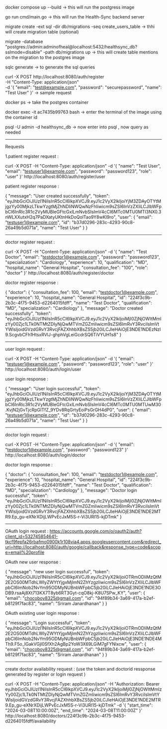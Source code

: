  docker compose up --build   -> this will run the postgress image 

 go run cmd/main.go  -> this will run the Health-Sync backend server 

 migrate create -ext sql -dir db/migrations -seq create_users_table    -> thhi will create migration table (optional)


 migrate -database "postgres://admin:adminofheal@localhost:5432/healthsync_db?sslmode=disable" -path db/migrations up  -> this will create table mentions on the migration to the postgres image 

 sqlc generate  -> to generate the sql queries  

 curl -X POST http://localhost:8080/auth/register \
     -H "Content-Type: application/json" \
     -d '{
           "email": "test@example.com",
           "password": "securepassword",
           "name": "Test User"
         }'                                                  -> sample request



docker ps ->   take the postgres container 

docker exec -it ac7435b99763 bash -> enter the terminal of the image using the container id 

psql -U admin -d healthsync_db -> now enter into psql , now query as needed





-----------------------------------------------------------------------------------------------------
Requests 

1.patient register request :

curl -X POST -H "Content-Type: application/json" -d '{
    "name": "Test User",
    "email": "testuser1@example.com",
    "password": "password123",
    "role": "user"
}' http://localhost:8080/auth/register/user

patient register response :

{
  "message": "User created successfully",
  "token": "eyJhbGciOiJIUzI1NiIsInR5cCI6IkpXVCJ9.eyJ1c2VyX2lkIjoiYjM3ZDAyOTYtMjgzYy00MjkzLTkwYzgtMjZhNDliNWQwNzFhIiwicm9sZSI6InVzZXIiLCJlbWFpbCI6InRlc3R1c2VyMUBleGFtcGxlLmNvbSIsImV4cCI6MTc0MTU0MTI3NX0.3nWLXXutxH2q7PaDXatyUKtnHkDoQolTao9Y8wKI9ro",
  "user": {
    "email": "testuser1@example.com",
    "id": "b37d0296-283c-4293-90c8-26a49b5d071a",
    "name": "Test User"
  }
}

----------------------------------------------------------------------------------------------------------------------------------------

doctor register request :

curl -X POST -H "Content-Type: application/json" -d '{
    "name": "Test Doctor",
    "email": "testdoctor1@example.com",
    "password": "password123",
    "specialization": "Cardiology",
    "experience": 10,
    "qualification": "MD",
    "hospital_name": "General Hospital",
    "consultation_fee": "100",
    "role": "doctor"
}' http://localhost:8080/auth/register/doctor


doctor register response :

{
  "doctor": {
    "consultation_fee": 100,
    "email": "testdoctor1@example.com",
    "experience": 10,
    "hospital_name": "General Hospital",
    "id": "224f3c9b-2b3c-4f75-9453-d2264015fdff",
    "name": "Test Doctor",
    "qualification": "MD",
    "specialization": "Cardiology"
  },
  "message": "Doctor created successfully",
  "token": "eyJhbGciOiJIUzI1NiIsInR5cCI6IkpXVCJ9.eyJ1c2VyX2lkIjoiMjI0ZjNjOWItMmIzYy00Zjc1LTk0NTMtZDIyNjQwMTVmZGZmIiwicm9sZSI6ImRvY3RvciIsImVtYWlsIjoidGVzdGRvY3RvcjFAZXhhbXBsZS5jb20iLCJleHAiOjE3NDE1NDEzNzl9.ScgvbCFh1HtsxRVlJ-ghphVgLeiGcdrSQ6TiVYUH1s8"
}

----------------------------------------------------------------------------------------------------------------------------------------

user login request :

curl -X POST -H "Content-Type: application/json" -d '{
    "email": "testuser1@example.com",
    "password": "password123",
    "role": "user"
}' http://localhost:8080/auth/login/user

user login response :

{
  "message": "User login successful",
  "token": "eyJhbGciOiJIUzI1NiIsInR5cCI6IkpXVCJ9.eyJ1c2VyX2lkIjoiYjM3ZDAyOTYtMjgzYy00MjkzLTkwYzgtMjZhNDliNWQwNzFhIiwicm9sZSI6InVzZXIiLCJlbWFpbCI6InRlc3R1c2VyMUBleGFtcGxlLmNvbSIsImV4cCI6MTc0MTU0MTUwM30.KvjN2jGvTjcRpGITfZ_9YDv8RqGrtyEoiPsGrGH4dP0",
  "user": {
    "email": "testuser1@example.com",
    "id": "b37d0296-283c-4293-90c8-26a49b5d071a",
    "name": "Test User"
  }
}

----------------------------------------------------------------------------------------------------------------------------------------

doctor login request :

curl -X POST -H "Content-Type: application/json" -d '{
    "email": "testdoctor1@example.com",
    "password": "password123"
}' http://localhost:8080/auth/login/doctor


doctor login response :

{
  "doctor": {
    "consultation_fee": 100,
    "email": "testdoctor1@example.com",
    "experience": 10,
    "hospital_name": "General Hospital",
    "id": "224f3c9b-2b3c-4f75-9453-d2264015fdff",
    "name": "Test Doctor",
    "qualification": "MD",
    "specialization": "Cardiology"
  },
  "message": "Doctor login successful",
  "token": "eyJhbGciOiJIUzI1NiIsInR5cCI6IkpXVCJ9.eyJ1c2VyX2lkIjoiMjI0ZjNjOWItMmIzYy00Zjc1LTk0NTMtZDIyNjQwMTVmZGZmIiwicm9sZSI6ImRvY3RvciIsImVtYWlsIjoidGVzdGRvY3RvcjFAZXhhbXBsZS5jb20iLCJleHAiOjE3NDE1NDE2MTR9.Ep_gu-eXNrXDijLWPvEcJxM5S-r-Vi3URl15-kjDTmk"
}


----------------------------------------------------------------------------------------------------------------------------------------

OAuth login request :
https://accounts.google.com/o/oauth2/auth?client_id=532745854641-tkcf9fepfa26rbafmo0900k1r108via4.apps.googleusercontent.com&redirect_uri=http://localhost:8080/auth/google/callback&response_type=code&scope=email%20profile


OAuth new user response :
 
{
  "message": "new user login successful",
  "token": "eyJhbGciOiJIUzI1NiIsInR5cCI6IkpXVCJ9.eyJ1c2VyX2lkIjoiOTRmODliMzQtM2E2OS00MTdhLWIyZWYtYjgxMjlmN2ZhYzgzIiwicm9sZSI6InVzZXIiLCJlbWFpbCI6ImNob2NvYm95ODMyNUBnbWFpbC5jb20iLCJleHAiOjE3NDE1NDE3ODB9.rsaAj8Xt713KX7T8yb6RT3Gyt-cqO8kj-K8U7SPw_KY",
  "user": {
    "email": "chocoboy8325@gmail.com",
    "id": "94f89b34-3a69-417a-b2ef-b8129f7fac83",
    "name": "Sriram Janardhanan"
  }
}


OAuth existing user login response :

{
  "message": "Login successful",
  "token": "eyJhbGciOiJIUzI1NiIsInR5cCI6IkpXVCJ9.eyJ1c2VyX2lkIjoiOTRmODliMzQtM2E2OS00MTdhLWIyZWYtYjgxMjlmN2ZhYzgzIiwicm9sZSI6InVzZXIiLCJlbWFpbCI6ImNob2NvYm95ODMyNUBnbWFpbC5jb20iLCJleHAiOjE3NDE1NDE4MTh9.F5o_IGakVGjl0SfXh2AgBp2YoW3X69LGiM7gFYNlxcw",
  "user": {
    "email": "chocoboy8325@gmail.com",
    "id": "94f89b34-3a69-417a-b2ef-b8129f7fac83",
    "name": "Sriram Janardhanan"
  }
}

----------------------------------------------------------------------------------------------------------------------------------------

create doctor availability request : (use the token and doctorid ressponse generated by register or login request )

curl -X POST -H "Content-Type: application/json" -H "Authorization: Bearer eyJhbGciOiJIUzI1NiIsInR5cCI6IkpXVCJ9.eyJ1c2VyX2lkIjoiMjI0ZjNjOWItMmIzYy00Zjc1LTk0NTMtZDIyNjQwMTVmZGZmIiwicm9sZSI6ImRvY3RvciIsImVtYWlsIjoidGVzdGRvY3RvcjFAZXhhbXBsZS5jb20iLCJleHAiOjE3NDE1NDE2MTR9.Ep_gu-eXNrXDijLWPvEcJxM5S-r-Vi3URl15-kjDTmk" -d '{
    "start_time": "2024-03-08T10:00:00Z",
    "end_time": "2024-03-08T11:00:00Z"
}' http://localhost:8080/doctors/224f3c9b-2b3c-4f75-9453-d2264015fdff/availability
